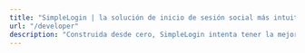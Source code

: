 ```yaml
---
title: "SimpleLogin | la solución de inicio de sesión social más intuitiva para los desarrolladores"
url: "/developer"
description: "Construida desde cero, SimpleLogin intenta tener la mejor experiencia para desarrolladores."
---
```



